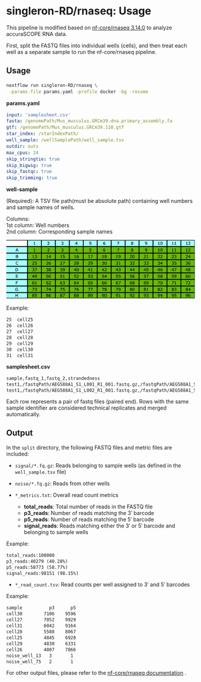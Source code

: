 # singleron-RD/rnaseq: Usage

This pipeline is modified based on [nf-core/rnaseq 3.14.0](https://github.com/nf-core/rnaseq/tree/3.14.0) to analyze accuraSCOPE RNA data. 

First, split the FASTQ files into individual wells (cells), and then treat each well as a separate sample to run the nf-core/rnaseq pipeline.

## Usage

```bash
nextflow run singleron-RD/rnaseq \
 -params-file params.yaml -profile docker -bg -resume
```

**params.yaml**
```yaml
input: 'samplesheet.csv'
fasta: /genomePath/Mus_musculus.GRCm39.dna.primary_assembly.fa
gtf: /genomePath/Mus_musculus.GRCm39.110.gtf
star_index: /starIndexPath/
well_sample: /wellSamplePath/well_sample.tsv
outdir: outs
max_cpus: 24
skip_stringtie: true
skip_bigwig: true
skip_fastqc: true
skip_trimming: true
```

**well-sample**

(Required): A TSV file path(must be absolute path) containing well numbers and sample names of wells.

Columns:   
    1st column: Well numbers  
    2nd column: Corresponding sample names

 ![](./images/96-well.png)

Example:
```tsv
25  cell25
26  cell26
27  cell27
28  cell28
29  cell29
30  cell30
31  cell31
```

**samplesheet.csv**
```csv
sample,fastq_1,fastq_2,strandedness
test1,/fastqPath/AEG588A1_S1_L001_R1_001.fastq.gz,/fastqPath/AEG588A1_S1_L001_R2_001.fastq.gz,auto
test1,/fastqPath/AEG588A1_S1_L002_R1_001.fastq.gz,/fastqPath/AEG588A1_S1_L002_R2_001.fastq.gz,auto
```
Each row represents a pair of fastq files (paired end). Rows with the same sample identifier are considered technical replicates and merged automatically.


## Output

In the `split` directory, the following FASTQ files and metric files are included:

- `signal/*.fq.gz`: Reads belonging to sample wells (as defined in the `well_sample.tsv` file)
- `noise/*.fq.gz`: Reads from other wells
- `*_metrics.txt`: Overall read count metrics

  - **total_reads**: Total number of reads in the FASTQ file  
  - **p3_reads**: Number of reads matching the 3′ barcode  
  - **p5_reads**: Number of reads matching the 5′ barcode  
  - **signal_reads**: Reads matching either the 3′ or 5′ barcode and belonging to sample wells  

Example:
```
total_reads:100000
p3_reads:40279 (40.28%)
p5_reads:58773 (58.77%)
signal_reads:98151 (98.15%)
```

- `*_read_count.tsv`: Read counts per well assigned to 3′ and 5′ barcodes  

Example:

```tsv
sample          p3      p5
cell30        7106    9596
cell27        7052    9929
cell31        6042    9164
cell28        5588    8067
cell25        4845    6928
cell29        4830    6331
cell26        4807    7866
noise_well_13   3       1
noise_well_75   2       1
```


For other output files, please refer to the [nf-core/rnaseq documentation](https://nf-co.re/rnaseq/3.14.0/docs/output/) .

